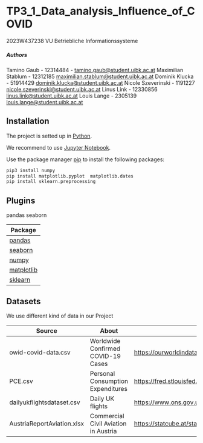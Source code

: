 # TP3_1_Data_analysis_Influence_of_COVID

2023W437238 VU Betriebliche Informationssysteme

##### Authors

Tamino Gaub - 12314484 - <tamino.gaub@student.uibk.ac.at>
Maximilian Stablum - 12312185 <maximilian.stablum@student.uibk.ac.at>
Dominik Klucka - 51914429 <dominik.klucka@student.uibk.ac.at>
Nicole Szeverinski - 1191227 <nicole.szeverinski@student.uibk.ac.at>
Linus Link - 12330856 <linus.link@student.uibk.ac.at>
Louis Lange - 2305139 <louis.lange@student.uibk.ac.at>

## Installation

The project is setted up in [Python](https://www.python.org/).

We recommend to use [Jupyter Notebook](https://jupyter.org/).

Use the package manager [pip](https://pip.pypa.io/en/stable/) to install the following packages:

```bash
pip3 install numpy
pip install matplotlib.pyplot  matplotlib.dates
pip install sklearn.preprocessing
```

## Plugins

pandas seaborn

| Package                                     |
| ------------------------------------------- |
| [pandas](https://pandas.pydata.org/)        |
| [seaborn](https://seaborn.pydata.org/)      |
| [numpy](https://numpy.org/)                 |
| [matplotlib](https://matplotlib.org/)       |
| [sklearn](https://scikit-learn.org/stable/) |

## Datasets

We use different kind of data in our Project

| Source                     | About                                | URL                                                                                           |
| -------------------------- | ------------------------------------ | --------------------------------------------------------------------------------------------- |
| owid-covid-data.csv        | Worldwide Confirmed COVID-19 Cases   | <https://ourworldindata.org/covid-cases>                                                      |
| PCE.csv                    | Personal Consumption Expenditures    | <https://fred.stlouisfed.org/series/PCE>                                                      |
| dailyukflightsdataset.csv  | Daily UK flights                     | <https://www.ons.gov.uk/economy/economicoutputandproductivity/output/datasets/dailyukflights> |
| AustriaReportAviation.xlsx | Commercial Civil Aviation in Austria | <https://statcube.at/statcube/opendatabase?id=dezlf_komm>                                     |
